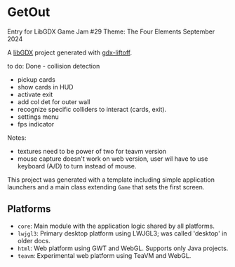 # GetOut

Entry for LibGDX Game Jam #29
Theme: The Four Elements
September 2024

A [libGDX](https://libgdx.com/) project generated with [gdx-liftoff](https://github.com/libgdx/gdx-liftoff).




to do:
Done - collision detection
- pickup cards
- show cards in HUD
- activate exit
- add col det for outer wall
- recognize specific colliders to interact (cards, exit).
- settings menu
- fps indicator



Notes:
- textures need to be power of two for teavm version
- mouse capture doesn't work on web version, user wil have to use keyboard (A/D) to turn instead of mouse.



This project was generated with a template including simple application launchers and a main class extending `Game` that sets the first screen.

## Platforms

- `core`: Main module with the application logic shared by all platforms.
- `lwjgl3`: Primary desktop platform using LWJGL3; was called 'desktop' in older docs.
- `html`: Web platform using GWT and WebGL. Supports only Java projects.
- `teavm`: Experimental web platform using TeaVM and WebGL.
